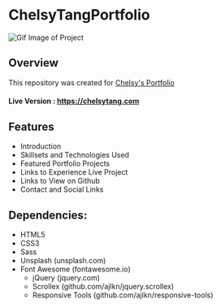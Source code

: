 # ChelsyTangPortfolio

![Gif Image of Project]("")

## Overview

This repository was created for [Chelsy's Portfolio](https://chelsytang.com)

#### Live Version : https://chelsytang.com

## Features

- Introduction
- Skillsets and Technologies Used
- Featured Portfolio Projects
- Links to Experience Live Project
- Links to View on Github
- Contact and Social Links

## Dependencies:

  - HTML5
  - CSS3
  - Sass
  - Unsplash (unsplash.com)
  - Font Awesome (fontawesome.io)
	- jQuery (jquery.com)
	- Scrollex (github.com/ajlkn/jquery.scrollex)
	- Responsive Tools (github.com/ajlkn/responsive-tools)
